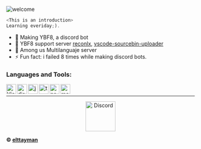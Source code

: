 ![welcome](https://i.imgur.com/UOoEDaG.png)

```js
<This is an introduction>
Learning everiday;).
```

- 🌱 Making YBF8, a discord bot 
- 📣 YBF8 support server [reconlx](https://www.npmjs.com/package/reconlx), [vscode-sourcebin-uploader](https://marketplace.visualstudio.com/items?itemName=LimXuan.sourcebin-uploader)
- 💎 Among us Multilanguaje server
- ⚡ Fun fact: i failed 8 times while making discord bots.<br />

### Languages and Tools:

<img align="left" alt="Visual Studio Code" width="26px" src="https://i.imgur.com/LwSdAlE.png" />
<img align="left" alt="discord.js" width="26px" src="https://i.imgur.com/SI1DZf3.png" />
<img align="left" alt="js" width="26px" src="https://i.imgur.com/3u1wzwE.png" />
<img align="left" alt="ts" width="26px" src="https://i.imgur.com/vSgFULR.png" />
<img align="left" alt="node.js" width="26px" src="https://seeklogo.com/images/N/nodejs-logo-FBE122E377-seeklogo.com.png" /> 
<img align="left" alt="mongodb" width="26px" src="https://img.icons8.com/color/452/mongodb.png" />  <br />

---

<p align="center">
<a href="https://discord.gg/J8RNPvsKPc">
    <img src="https://user-images.githubusercontent.com/59381835/92191514-d649ad80-ee18-11ea-9bc4-e95c7a122a99.png" alt="Discord" width="80"/>
  </a>
</p>


**© [elttayman](https://github.com/elttayman)**

